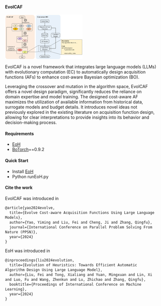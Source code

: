 #### EvolCAF

<img src="EvolCAF.png" alt="EvolCAF" style="zoom:25%;" />

EvolCAF is a novel framework that integrates large language models (LLMs) with evolutionary computation (EC) to automatically design acquisition functions (AFs) to enhance cost-aware Bayesian optimization (BO). 

Leveraging the crossover and mutation in the algorithm space, EvolCAF offers a novel design paradigm, significantly reduces the reliance on domain expertise and model training. The designed cost-aware AF maximizes the utilization of available information from historical data, surrogate models and budget details. It introduces novel ideas not previously explored in the existing literature on acquisition function design, allowing for clear interpretations to provide insights into its behavior and decision-making process.



#### Requirements

- [EoH](https://github.com/FeiLiu36/EoH)
- [BoTorch](https://github.com/pytorch/botorch)==0.9.2

#### Quick Start
+ Install [EoH](https://github.com/FeiLiu36/EoH)
+ Python runEoH.py

#### Cite the work

EvolCAF was introduced in

```
@article{yao2024evolve,
  title={Evolve Cost-aware Acquisition Functions Using Large Language Models},
  author={Yao, Yiming and Liu, Fei and Cheng, Ji and Zhang, Qingfu},
  journal={International Conference on Parallel Problem Solving From Nature (PPSN)},
  year={2024}
}
```

EoH was introduced in

```
@inproceedings{liu2024evolution,
  title={Evolution of Heuristics: Towards Efficient Automatic Algorithm Design Using Large Language Model},
  author={Liu, Fei and Tong, Xialiang and Yuan, Mingxuan and Lin, Xi and Luo, Fu and Wang, Zhenkun and Lu, Zhichao and Zhang, Qingfu},
  booktitle={Proceedings of International Conference on Machine Learning},
  year={2024}
}
```
